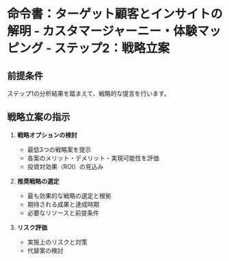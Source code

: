 # 命令書：ターゲット顧客とインサイトの解明 - カスタマージャーニー・体験マッピング - ステップ2：戦略立案

## 前提条件
ステップ1の分析結果を踏まえて、戦略的な提言を行います。

## 戦略立案の指示
1. **戦略オプションの検討**
   - 最低3つの戦略案を提示
   - 各案のメリット・デメリット・実現可能性を評価
   - 投資対効果（ROI）の見込み

2. **推奨戦略の選定**
   - 最も効果的な戦略の選定と根拠
   - 期待される成果と達成時期
   - 必要なリソースと前提条件

3. **リスク評価**
   - 実施上のリスクと対策
   - 代替案の検討
